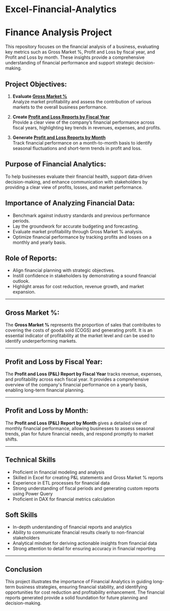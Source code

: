 # Excel-Financial-Analytics
# Finance Analysis Project

This repository focuses on the financial analysis of a business, evaluating key metrics such as Gross Market %, Profit and Loss by fiscal year, and Profit and Loss by month. These insights provide a comprehensive understanding of financial performance and support strategic decision-making.

## Project Objectives:
1. **Evaluate [Gross Market %](https://github.com/harshass124/Finance-Analysis/blob/main/GrossMarketReport.pdf)**  
   Analyze market profitability and assess the contribution of various markets to the overall business performance.

2. **Create [Profit and Loss Reports by Fiscal Year](https://github.com/harshass124/Finance-Analysis/blob/main/P&L%20Fiscal%20Year.pdf)**  
   Provide a clear view of the company’s financial performance across fiscal years, highlighting key trends in revenues, expenses, and profits.

3. **Generate [Profit and Loss Reports by Month](https://github.com/harshass124/Finance-Analysis/blob/main/P&L%20Month.pdf)**  
   Track financial performance on a month-to-month basis to identify seasonal fluctuations and short-term trends in profit and loss.
## Purpose of Financial Analytics:
To help businesses evaluate their financial health, support data-driven decision-making, and enhance communication with stakeholders by providing a clear view of profits, losses, and market performance.

## Importance of Analyzing Financial Data:
- Benchmark against industry standards and previous performance periods.
- Lay the groundwork for accurate budgeting and forecasting.
- Evaluate market profitability through Gross Market % analysis.
- Optimize financial performance by tracking profits and losses on a monthly and yearly basis.

## Role of Reports:
- Align financial planning with strategic objectives.
- Instill confidence in stakeholders by demonstrating a sound financial outlook.
- Highlight areas for cost reduction, revenue growth, and market expansion.

---

## Gross Market %:
The **Gross Market %** represents the proportion of sales that contributes to covering the costs of goods sold (COGS) and generating profit. It is an essential indicator of profitability at the market level and can be used to identify underperforming markets.

---

## Profit and Loss by Fiscal Year:
The **Profit and Loss (P&L) Report by Fiscal Year** tracks revenue, expenses, and profitability across each fiscal year. It provides a comprehensive overview of the company's financial performance on a yearly basis, enabling long-term financial planning.

---

## Profit and Loss by Month:
The **Profit and Loss (P&L) Report by Month** gives a detailed view of monthly financial performance, allowing businesses to assess seasonal trends, plan for future financial needs, and respond promptly to market shifts.

---

## Technical Skills

- Proficient in financial modeling and analysis
- Skilled in Excel for creating P&L statements and Gross Market % reports
- Experience in ETL processes for financial data
- Strong understanding of fiscal periods and generating custom reports using Power Query
- Proficient in DAX for financial metrics calculation

## Soft Skills

- In-depth understanding of financial reports and analytics
- Ability to communicate financial results clearly to non-financial stakeholders
- Analytical mindset for deriving actionable insights from financial data
- Strong attention to detail for ensuring accuracy in financial reporting

---

## Conclusion

This project illustrates the importance of Financial Analytics in guiding long-term business strategies, ensuring financial stability, and identifying opportunities for cost reduction and profitability enhancement. The financial reports generated provide a solid foundation for future planning and decision-making.
